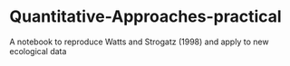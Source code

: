 # Quantitative-Approaches-practical
A notebook to reproduce Watts and Strogatz (1998) and apply to new ecological data
